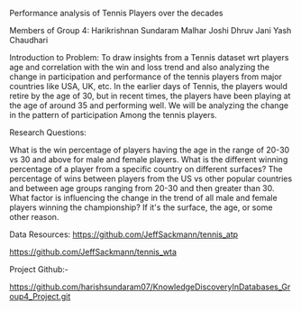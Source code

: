 Performance analysis of Tennis Players over the decades

Members of Group 4:
Harikrishnan Sundaram 
Malhar Joshi
Dhruv Jani
Yash Chaudhari 


Introduction to Problem:
To draw insights from a Tennis dataset wrt players age and correlation with the win and loss trend and also analyzing the change in participation and performance of the tennis players from major countries like USA, UK, etc. 
In the earlier days of Tennis, the players would retire by the age of 30, but in recent times, the players have been playing at the age of around 35 and performing well. We will be analyzing the change in the pattern of participation
Among the tennis players.

Research Questions: 

What is the win percentage of players having the age in the range of 20-30 vs 30 and above for male and female players. 
What is the different winning percentage of a player from a specific country on different surfaces?
The percentage of wins between players from the US vs other popular countries and between age groups ranging from 20-30 and then greater than 30.
What factor is influencing the change in the trend of all male and female players winning the championship? If it's the surface, the age, or some other reason.

Data Resources: 
https://github.com/JeffSackmann/tennis_atp

https://github.com/JeffSackmann/tennis_wta

Project Github:-

https://github.com/harishsundaram07/KnowledgeDiscoveryInDatabases_Group4_Project.git


 


